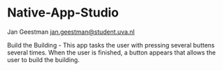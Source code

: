 # Native-App-Studio

Jan Geestman <jan.geestman@student.uva.nl>

Build the Building - This app tasks the user with pressing several buttens several times.
When the user is finished, a button appears that allows the user to build the building.

